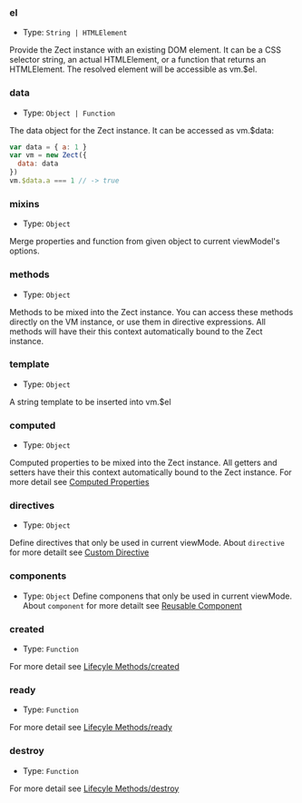 ### el
- Type: `String | HTMLElement`

Provide the Zect instance with an existing DOM element. It can be a CSS selector string, an actual HTMLElement, or a function that returns an HTMLElement. The resolved element will be accessible as vm.$el.

### data
- Type: `Object | Function`

The data object for the Zect instance. It can be accessed as vm.$data:
```js
var data = { a: 1 }
var vm = new Zect({
  data: data
})
vm.$data.a === 1 // -> true
```

### mixins
- Type: `Object`

Merge properties and function from given object to current viewModel's options.

### methods
- Type: `Object`

Methods to be mixed into the Zect instance. You can access these methods directly on the VM instance, or use them in directive expressions. All methods will have their this context automatically bound to the Zect instance.

### template
- Type: `Object`

A string template to be inserted into vm.$el

### computed
- Type: `Object`

Computed properties to be mixed into the Zect instance. All getters and setters have their this context automatically bound to the Zect instance. For more detail see [Computed Properties](https://github.com/switer/Zect#computed-properties)

### directives
- Type: `Object`

Define directives that only be used in current viewMode. About `directive` for more detailt see [Custom Directive](https://github.com/switer/Zect#custom-directive)

### components
- Type: `Object`
Define componens that only be used in current viewMode. About `component` for more detailt see [Reusable Component](https://github.com/switer/Zect#reusable-component)

### created
- Type: `Function`

For more detail see [Lifecyle Methods/created](https://github.com/switer/Zect/wiki/Lifecyle-Methods#created)

### ready
- Type: `Function`

For more detail see [Lifecyle Methods/ready](https://github.com/switer/Zect/wiki/Lifecyle-Methods#ready)

### destroy
- Type: `Function`

For more detail see [Lifecyle Methods/destroy](https://github.com/switer/Zect/wiki/Lifecyle-Methods#destroy)